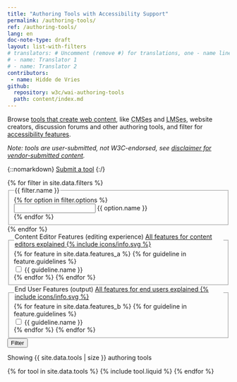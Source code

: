 ```yaml
---
title: "Authoring Tools with Accessibility Support"
permalink: /authoring-tools/
ref: /authoring-tools/
lang: en
doc-note-type: draft
layout: list-with-filters
# translators: # Uncomment (remove #) for translations, one - name line per translator.
# - name: Translator 1
# - name: Translator 2
contributors:
 - name: Hidde de Vries
github:
  repository: w3c/wai-authoring-tools
  path: content/index.md
---
```


<style> 
{% include css/styles.css %}
</style>

<div class="header-sup">
  <p>Browse <a href="selecting">tools that create web content</a>, like <abbr title="content management systems">CMSes</abbr> and <abbr title="learning management systems">LMSes</abbr>, website creators, discussion forums and other authoring tools, and filter for <a href="selecting#features">accessibility features</a>.</p>
  <p><em>Note: tools are user-submitted, not W3C-endorsed, see <a href="#disclaimer">disclaimer for vendor-submitted content</a>.</em></p>
</div>

{::nomarkdown}
<a class="button button-more submit-a-tool" href="submit-a-tool"><span>Submit a tool</span></a>
 {:/}

<div id="app" class="tools">
  <form class="tools-filters" data-filter-form action="https://hiddedevries.nl/test-api/" method="POST">
    {% for filter in site.data.filters %}
    <fieldset id="{{ filter.id }}">
      <legend>{{ filter.name }}</legend>
      {% for option in filter.options %}
      <div class="tools-filters__filter">
        <input type="{{ filter.type }}" id="filter-{{ option.id }}" name="{{ option.id }}">
        <label for="filter-{{ option.id }}">{{ option.name }}</label>
      </div>
      {% endfor %}
    </fieldset>
    {% endfor %}
    <fieldset id="filters-features-content-editors">
      <legend>Content Editor Features (editing experience)
        <a href="selecting#editing-experience-for-content-editors" class="tools-filters__info">
          <span class="visuallyhidden">All features for content editors explained</span>
          <span aria-hidden="true" class="tools-filters__info-icon">
           {% include icons/info.svg %}
          </span>
        </a>
      </legend>
      {% for feature in site.data.features_a %}
      {% for guideline in feature.guidelines %}
      <div class="tools-filters__filter">
        <input type="checkbox" id="filter-{{ guideline.id }}" name="features-content-editors">
        <label for="filter-{{ guideline.id }}">{{ guideline.name }}</label>
      </div>
      {% endfor %}
      {% endfor %}
    </fieldset>
    <fieldset id="filters-features-outpput">
      <legend>End User Features (output)
        <a href="selecting#output" class="tools-filters__info">
          <span class="visuallyhidden">All features for end users explained</span>
          <span aria-hidden="true" class="tools-filters__info-icon">
           {% include icons/info.svg %}
          </span>
        </a>
      </legend>
      {% for feature in site.data.features_b %}
      {% for guideline in feature.guidelines %}
      <div class="tools-filters__filter">
        <input type="checkbox" id="filter-{{ guideline.id }}" name="features-output">
        <label for="filter-{{ guideline.id }}">{{ guideline.name }}</label>
      </div>
      {% endfor %}
      {% endfor %}
    </fieldset>
    <button>Filter</button> 
  </form>
  <div class="tools-tools">
    <div role="alert">
      <p class="status status-busy" hidden>Loading tools…</p>
      <p class="status status-failure" hidden>something went wrong…</p>
    </div>
    <div id="tools-list">
    <p>Showing {{ site.data.tools | size }} authoring tools</p>
    {% for tool in site.data.tools %}
      {% include tool.liquid %}
    {% endfor %}
    </div>
  </div>
</div>

<script>
{% include js/tools.js %}
</script>

